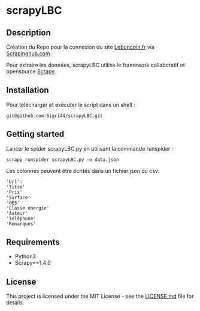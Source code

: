 # scrapyLBC

## Description

Création du Repo pour la connexion du site [Leboncoin.fr](https://www.leboncoin.fr) via [Scrapinghub.com](https://www.scrapinghub.com).

Pour extraire les données, scrapyLBC utilise le framework collaboratif et opensource [Scrapy](https://github.com/scrapy/scrapy).

## Installation

Pour télécharger et exécuter le script dans un shell :

```shell
git@github.com:Sigri44/scrapyLBC.git
```

## Getting started

Lancer le spider scrapyLBC.py en utilisant la commande runspider :

```shell
scrapy runspider scrapyLBC.py -o data.json
```

Les colonnes peuvent être écrites dans un fichier json ou csv:

```
'Url':
'Titre'
'Prix'
'Surface'
'GES'
'Classe énergie'
'Auteur'
'Téléphone'
'Remarques'
```

## Requirements

 * Python3
 * Scrapy==1.4.0

## License

This project is licensed under the MIT License - see the [LICENSE.md](LICENSE.md) file for details.
